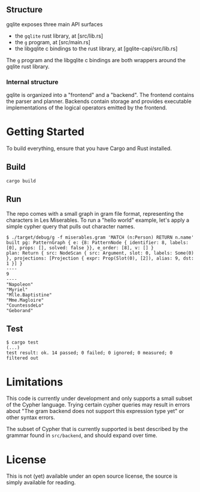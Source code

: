 
## Structure

gqlite exposes three main API surfaces

- the `gqlite` rust library, at [src/lib.rs]
- the `g` program, at [src/main.rs] 
- the libgqlite c bindings to the rust library, at [gqlite-capi/src/lib.rs]

The `g` program and the libgqlite c bindings are both wrappers around the gqlite rust library.

### Internal structure

gqlite is organized into a "frontend" and a "backend". The frontend contains the parser and planner. 
Backends contain storage and provides executable implementations of the logical operators emitted by the frontend.

# Getting Started

To build everything, ensure that you have Cargo and Rust installed.

## Build

```
cargo build
```

## Run

The repo comes with a small graph in gram file format, representing the characters in Les Miserables.
To run a "hello world" example, let's apply a simple cypher query that pulls out character names.

```
$ ./target/debug/g -f miserables.gram 'MATCH (n:Person) RETURN n.name'
built pg: PatternGraph { e: {8: PatternNode { identifier: 8, labels: [0], props: [], solved: false }}, e_order: [8], v: [] }
plan: Return { src: NodeScan { src: Argument, slot: 0, labels: Some(0) }, projections: [Projection { expr: Prop(Slot(0), [2]), alias: 9, dst: 1 }] }
----
9
----
"Napoleon"
"Myriel"
"Mlle.Baptistine"
"Mme.Magloire"
"CountessdeLo"
"Geborand"
```

## Test

```
$ cargo test
(...)
test result: ok. 14 passed; 0 failed; 0 ignored; 0 measured; 0 filtered out
```

# Limitations

This code is currently under development and only supports a small subset of the Cypher language.  Trying certain
cypher queries may result in errors about "The gram backend does not support this expression type yet" or other syntax
errors.

The subset of Cypher that is currently supported is best described by the grammar found in `src/backend`, and should
expand over time.

# License

This is not (yet) available under an open source license, the source is simply available for reading.